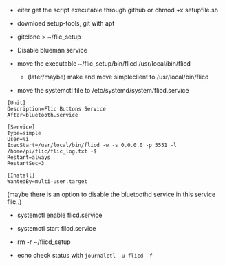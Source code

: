  - eiter get the script executable through github or chmod +x setupfile.sh

 - download setup-tools, git with apt

 - gitclone > ~/flic_setup

 - Disable blueman service 

 - move the executable ~/flic_setup/bin/flicd /usr/local/bin/flicd

     - (later/maybe) make and move simpleclient to /usr/local/bin/flicd

 - move the systemctl file to   /etc/systemd/system/flicd.service
```
[Unit]
Description=Flic Buttons Service
After=bluetooth.service

[Service]
Type=simple
User=%i
ExecStart=/usr/local/bin/flicd -w -s 0.0.0.0 -p 5551 -l /home/pi/flic/flic_log.txt -$
Restart=always
RestartSec=3

[Install]
WantedBy=multi-user.target

``` 
(maybe there is an option to disable the bluetoothd service in this service file..)

 - systemctl enable flicd.service

 - systemctl start flicd.service

 - rm -r ~/flicd_setup

 - echo check status with `journalctl -u flicd -f` 
